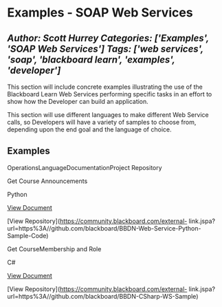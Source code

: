 # Examples - SOAP Web Services
*Author: Scott Hurrey*
*Categories: ['Examples', 'SOAP Web Services']*
*Tags: ['web services', 'soap', 'blackboard learn', 'examples', 'developer']*
---
This section will include concrete examples illustrating the use of the
Blackboard Learn Web Services performing specific tasks in an effort to show
how the Developer can build an application.

This section will use different languages to make different Web Service calls,
so Developers will have a variety of samples to choose from, depending upon
the end goal and the language of choice.

## Examples

OperationsLanguageDocumentationProject Repository

Get Course Announcements

Python

[View Document](https://community.blackboard.com/docs/DOC-1141)

[View Repository](https://community.blackboard.com/external-
link.jspa?url=https%3A//github.com/blackboard/BBDN-Web-Service-Python-
Sample-Code)

Get CourseMembership and Role

C#

[View Document](https://community.blackboard.com/docs/DOC-1142)

[View Repository](https://community.blackboard.com/external-
link.jspa?url=https%3A//github.com/blackboard/BBDN-CSharp-WS-Sample)

